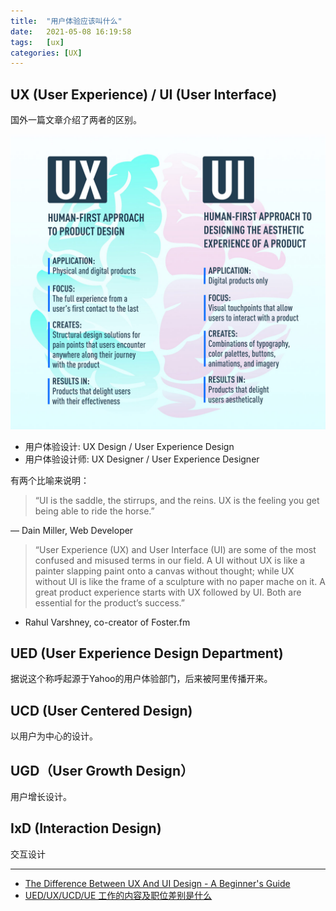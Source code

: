 ```yaml
---
title:  "用户体验应该叫什么"
date:   2021-05-08 16:19:58
tags:   [ux]
categories: [UX]
---
```


## UX (User Experience) / UI (User Interface)

国外一篇文章介绍了两者的区别。

![](./resources/2021-05-07-ux-ui/difference-between-ux-and-ui.jpg)

- 用户体验设计: UX Design / User Experience Design
- 用户体验设计师: UX Designer / User Experience Designer

有两个比喻来说明：

> “UI is the saddle, the stirrups, and the reins. UX is the feeling you get being able to ride the horse.”

— Dain Miller, Web Developer

> “User Experience (UX) and User Interface (UI) are some of the most confused and misused terms in our field. A UI without UX is like a painter slapping paint onto a canvas without thought; while UX without UI is like the frame of a sculpture with no paper mache on it. A great product experience starts with UX followed by UI. Both are essential for the product’s success.”

- Rahul Varshney, co-creator of Foster.fm

## UED (User Experience Design Department)

据说这个称呼起源于Yahoo的用户体验部门，后来被阿里传播开来。

## UCD (User Centered Design)

以用户为中心的设计。

## UGD（User Growth Design）

用户增长设计。

## IxD (Interaction Design)

交互设计

---
- [The Difference Between UX And UI Design - A Beginner's Guide](https://careerfoundry.com/en/blog/ux-design/the-difference-between-ux-and-ui-design-a-laymans-guide/)
- [UED/UX/UCD/UE 工作的内容及职位差别是什么](https://www.zhihu.com/question/20380465)

